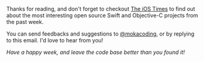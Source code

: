 
<!-- Footer start, empty line on top needed -->

Thanks for reading, and don't forget to checkout [The iOS Times](http://theiostimes.com/) to find out about the most interesting open source Swift and Objective-C projects from the past week.

You can send feedbacks and suggestions to [@mokacoding](https://twitter.com/mokacoding), or by replying to this email. I'd love to hear from you!

_Have a happy week, and leave the code base better than you found it!_

<!-- Footer end -->
